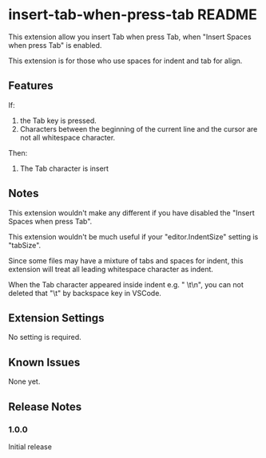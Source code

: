 # insert-tab-when-press-tab README

This extension allow you insert Tab when press Tab, when "Insert Spaces when press Tab" is enabled.

This extension is for those who use spaces for indent and tab for align.

## Features

If:
1. the Tab key is pressed.
2. Characters between the beginning of the current line and the cursor are not all whitespace character.

Then:
1. The Tab character is insert

## Notes

This extension wouldn't make any different if you have disabled the "Insert Spaces when press Tab".

This extension wouldn't be much useful if your "editor.IndentSize" setting is "tabSize".

Since some files may have a mixture of tabs and spaces for indent, this extension will treat all leading whitespace character as indent.

When the Tab character appeared inside indent e.g. "    \t\n", you can not deleted that "\t" by backspace key in VSCode.

## Extension Settings

No setting is required.

## Known Issues

None yet.

## Release Notes

### 1.0.0

Initial release
